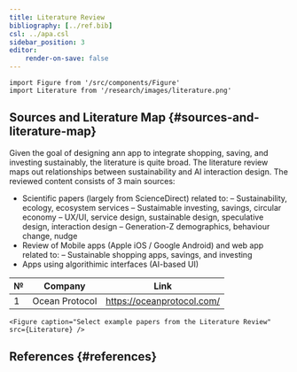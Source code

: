 ```yaml
---
title: Literature Review
bibliography: [../ref.bib]
csl: ../apa.csl
sidebar_position: 3
editor:
    render-on-save: false
---
```


``` mdx-code-block
import Figure from '/src/components/Figure'
import Literature from '/research/images/literature.png'
```

## Sources and Literature Map {#sources-and-literature-map}

Given the goal of designing ann app to integrate shopping, saving, and investing sustainably, the literature is quite broad. The literature review maps out relationships between sustainability and AI interaction design. The reviewed content consists of 3 main sources:

-   Scientific papers (largely from ScienceDirect) related to: – Sustainability, ecology, ecosystem services – Sustaimable investing, savings, circular economy – UX/UI, service design, sustainable design, speculative design, interaction design – Generation-Z demographics, behaviour change, nudge
-   Review of Mobile apps (Apple iOS / Google Android) and web app related to: – Sustainable shopping apps, savings, and investing
-   Apps using algorithimic interfaces (AI-based UI)

| №   | Company        | Link                       |
|-----|----------------|----------------------------|
| 1   | Ocean Protocol | https://oceanprotocol.com/ |

``` mdx-code-block
<Figure caption="Select example papers from the Literature Review" src={Literature} />
```

## References {#references}
